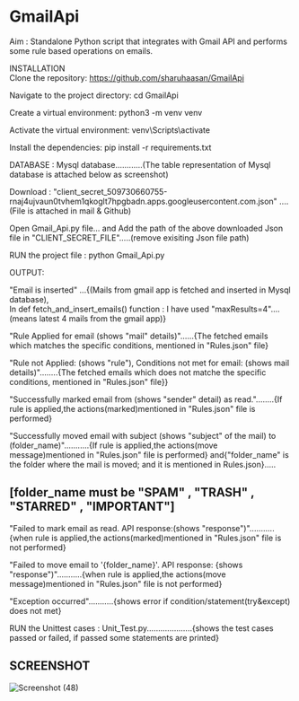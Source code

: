 # GmailApi
Aim : Standalone Python script that integrates with Gmail API and performs some rule based operations on emails.

INSTALLATION                                                                                                                                                                                                                                                              
Clone the repository: https://github.com/sharuhaasan/GmailApi                                                                     

Navigate to the project directory:  cd GmailApi                                                                              

Create a virtual environment: python3 -m venv venv                                                                               

Activate the virtual environment: venv\Scripts\activate                                                                  

Install the dependencies: pip install -r requirements.txt                                                                                  


DATABASE :   Mysql database............(The table representation of Mysql database is attached below as screenshot)                                                   

Download :   "client_secret_509730660755-rnaj4ujvaun0tvhem1qkoglt7hpgbadn.apps.googleusercontent.com.json" ....(File is attached in mail & Github)                  

Open Gmail_Api.py file... and Add the path of the above downloaded Json file in "CLIENT_SECRET_FILE".....(remove exisiting Json file path)              

RUN the project file : python Gmail_Api.py                                                                                                                     

OUTPUT:                                                                                                                                         

"Email is inserted" ...{(Mails from gmail app is fetched and inserted in Mysql database),                                                                            
In def fetch_and_insert_emails() function : I have used "maxResults=4"....(means latest 4 mails from the gmail app)}                                                    

"Rule Applied for email (shows "mail" details)"......{The fetched emails which matches the specific conditions, mentioned in "Rules.json" file}                                  

"Rule not Applied: (shows "rule"), Conditions not met for email: (shows mail details)"........{The fetched emails which does not matche the specific conditions, mentioned in "Rules.json" file}}                       

"Successfully marked email from (shows "sender" detail) as read."........{If rule is applied,the actions(marked)mentioned in "Rules.json" file is performed}                                             

"Successfully moved email with subject (shows "subject" of the mail) to (folder_name)"...........{If rule is applied,the actions(move message)mentioned in "Rules.json" file is performed} and{"folder_name" is the folder where the mail is moved; and it is mentioned in Rules.json}.....

[folder_name must be "SPAM" , "TRASH" , "STARRED" , "IMPORTANT"]
-
"Failed to mark email as read. API response:(shows "response")"...........{when rule is applied,the actions(marked)mentioned in "Rules.json" file is not performed}

"Failed to move email to '{folder_name}'. API response: {shows "response")"...........{when rule is applied,the actions(move message)mentioned in "Rules.json" file is not performed}

"Exception occurred"...........{shows error if condition/statement(try&except) does not met}

RUN the Unittest cases : Unit_Test.py....................{shows the test cases passed or failed, if passed some statements are printed}    


SCREENSHOT
-
![Screenshot (48)](https://github.com/sharuhaasan/GmailApi/assets/136123240/d9c2be3c-5106-4cb3-93cc-dc5816db7970)

